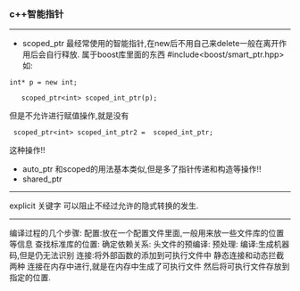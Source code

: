 ### c++智能指针
***
- scoped_ptr 最经常使用的智能指针,在new后不用自己来delete一般在离开作用后会自行释放.
属于boost库里面的东西
#include<boost/smart_ptr.hpp>
如:
```
int* p = new int;

   scoped_ptr<int> scoped_int_ptr(p);
```
但是不允许进行赋值操作,就是没有
```
 scoped_ptr<int> scoped_int_ptr2 =  scoped_int_ptr;
```
这种操作!!

- auto_ptr
    和scoped的用法基本类似,但是多了指针传递和构造等操作!!
- shared_ptr




***
explicit 关键字 可以阻止不经过允许的隐式转换的发生.
***
编译过程的几个步骤:
    配置:放在一个配置文件里面,一般用来放一些文件库的位置等信息
    查找标准库的位置:
    确定依赖关系:
    头文件的预编译:
    预处理:
    编译:生成机器码,但是仍无法识别 
    连接:将外部函数的添加到可执行文件中 静态连接和动态拦截两种
    连接在内存中进行,就是在内存中生成了可执行文件 然后将可执行文件存放到指定的位置.